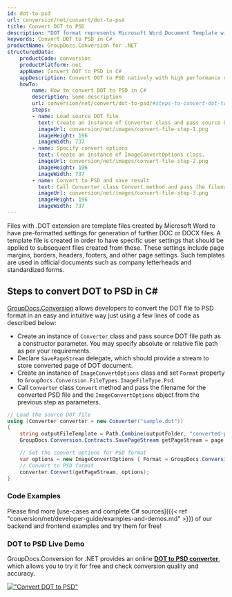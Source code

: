 ```yaml
---
id: dot-to-psd
url: conversion/net/convert/dot-to-psd
title: Convert DOT to PSD
description: "DOT format represents Microsoft Word Document Template with .dot extension. Learn how to convert DOT to PSD file programmatically in C# language using GroupDocs.Conversion for .NET library."
keywords: Convert DOT to PSD in C#
productName: GroupDocs.Conversion for .NET
structuredData:
    productCode: conversion
    productPlatform: net
    appName: Convert DOT to PSD in C#
    appDescription: Convert DOT to PSD natively with high performance using C# language and server side GroupDocs.Conversion for .NET APIs, without the use of any software like Microsoft or Open Office.
    howTo:
        name: How to convert DOT to PSD in C# 
        description: Some description
        url: conversion/net/convert/dot-to-psd/#steps-to-convert-dot-to-psd-in-c
        steps:
        - name: Load source DOT file 
          text: Create an instance of Converter class and pass source DOT file path as a constructor parameter. You may specify absolute or relative file path as per your requirements. 
          imageUrl: conversion/net/images/convert-file-step-1.png
          imageHeight: 196
          imageWidth: 737
        - name: Specify convert options 
          text: Create an instance of ImageConvertOptions class.
          imageUrl: conversion/net/images/convert-file-step-2.png
          imageHeight: 196
          imageWidth: 737
        - name: Convert to PSD and save result 
          text: Call Converter class Convert method and pass the filename for the converted HTML file and the ImageConvertOptions object from the previous step as parameters.
          imageUrl: conversion/net/images/convert-file-step-3.png
          imageHeight: 196
          imageWidth: 737
---
```


Files with .DOT extension are template files created by Microsoft Word to have pre-formatted settings for generation of further DOC or DOCX files. A template file is created in order to have specific user settings that should be applied to subsequent files created from these. These settings include page margins, borders, headers, footers, and other page settings. Such templates are used in official documents such as company letterheads and standardized forms.

## Steps to convert DOT to PSD in C#

[GroupDocs.Conversion](https://products.groupdocs.com/conversion/net) allows developers to convert the DOT file to PSD format in an easy and intuitive way just using a few lines of code as described below:

* Create an instance of `Converter` class and pass source DOT file path as a constructor parameter. You may specify absolute or relative file path as per your requirements. 
* Declare `SavePageStream` delegate, which should provide a stream to store converted page of DOT document.
* Create an instance of `ImageConvertOptions` class and set `Format` property to `GroupDocs.Conversion.FileTypes.ImageFileType.Psd`.
* Call `Converter` class `Convert` method and pass the filename for the converted PSD file and the `ImageConvertOptions` object from the previous step as parameters.

```csharp
// Load the source DOT file
using (Converter converter = new Converter("sample.dot"))
{
    string outputFileTemplate = Path.Combine(outputFolder, "converted-page-{0}.psd");
    GroupDocs.Conversion.Contracts.SavePageStream getPageStream = page => new FileStream(string.Format(outputFileTemplate, page), FileMode.Create);

    // Set the convert options for PSD format
    var options = new ImageConvertOptions { Format = GroupDocs.Conversion.FileTypes.ImageFileType.Psd };   
    // Convert to PSD format
    converter.Convert(getPageStream, options);
}
```

### Code Examples

Please find more [use-cases and complete C# sources]({{< ref "conversion/net/developer-guide/examples-and-demos.md" >}}) of our backend and frontend examples and try them for free!

### DOT to PSD Live Demo

GroupDocs.Conversion for .NET provides an online [**DOT to PSD converter**](https://products.groupdocs.app/conversion/dot-to-psd), which allows you to try it for free and check conversion quality and accuracy.

[!["Convert DOT to PSD"](conversion/net/images/convert-to-psd/convert-dot-to-psd.png)](https://products.groupdocs.app/conversion/dot-to-psd)